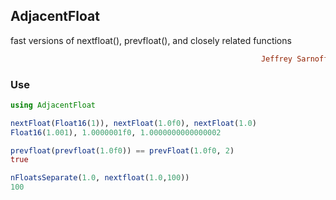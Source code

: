 ## AdjacentFloat
fast versions of nextfloat(), prevfloat(), and closely related functions
```ruby
                                                        Jeffrey Sarnoff © 2016-Mar-22 at New York
```

### Use
```julia
using AdjacentFloat

nextFloat(Float16(1)), nextFloat(1.0f0), nextFloat(1.0)
Float16(1.001), 1.0000001f0, 1.0000000000000002

prevfloat(prevfloat(1.0f0)) == prevFloat(1.0f0, 2)
true

nFloatsSeparate(1.0, nextfloat(1.0,100))
100

```
